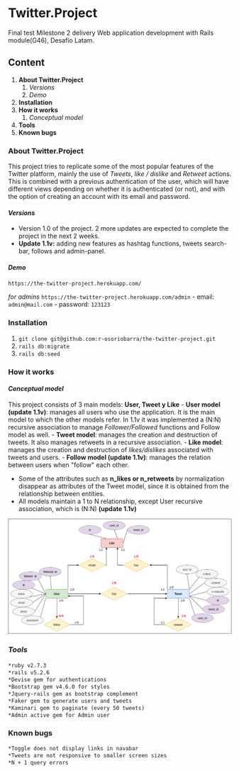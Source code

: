 # Twitter.Project

Final test Milestone 2 delivery Web application development with Rails module(G46), Desafío Latam.

## Content
1. **About Twitter.Project**
    1. *Versions*
    1. *Demo*
1. **Installation**  
1. **How it works**
    1. *Conceptual model*
1. **Tools**
1. **Known bugs**


### **About Twitter.Project**
This project tries to replicate some of the most popular features of the Twitter platform, mainly the use of *Tweets*, *like / dislike* and *Retweet* actions. This is combined with a previous authentication of the user, which will have different views depending on whether it is authenticated (or not), and with the option of creating an account with its email and password.


#### *Versions*
- Version 1.0 of the project. 2 more updates are expected to complete the project in the next 2 weeks.
- **Update 1.1v:** adding new features as hashtag functions, tweets search-bar, follows and admin-panel.
#### *Demo*
`https://the-twitter-project.herokuapp.com/`

*for admins*
`https://the-twitter-project.herokuapp.com/admin`
    - email: `admin@mail.com`
    - password: `123123`

### **Installation**
  1. `git clone git@github.com:r-osoriobarra/the-twitter-project.git`
  2. `rails db:migrate`
  3. `rails db:seed`

### **How it works**
#### *Conceptual model*

This project consists of 3 main models: **User, Tweet y Like**
    - **User model (update 1.1v)**: manages all users who use the application. It is the main model to which the other models refer. In 1.1v it was implemented a (N:N) recursive association to manage *Follower/Followed* functions and Follow model as well.
    - **Tweet model**: manages the creation and destruction of tweets. It also manages retweets in a recursive association.
    - **Like model**: manages the creation and destruction of *likes/dislikes* associated with tweets and users.
    - **Follow model (update 1.1v)**: manages the relation between users when "follow" each other.

- Some of the attributes such as **n_likes or n_retweets** by normalization disappear as attributes of the Tweet model, since it is obtained from the relationship between entities.
- All models maintain a 1 to N relationship, except User recursive association, which is (N:N) **(update 1.1v)**

![Modelo conceptual](https://github.com/r-osoriobarra/ViajesChile/blob/main/assets/img/twitter_project.png)

### *Tools*
    *ruby v2.7.3
    *rails v5.2.6
    *Devise gem for authentications
    *Bootstrap gem v4.6.0 for styles
    *Jquery-rails gem as bootstrap complement
    *Faker gem to generate users and tweets
    *Kaminari gem to paginate (every 50 tweets)
    *Admin active gem for Admin user

### **Known bugs**
    *Toggle does not display links in navabar
    *Tweets are not responsive to smaller screen sizes
    *N + 1 query errors

